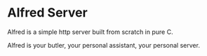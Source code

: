 # Alfred Server

Alfred is a simple http server built from scratch in pure C.

Alfred is your butler, your personal assistant, your personal server.
